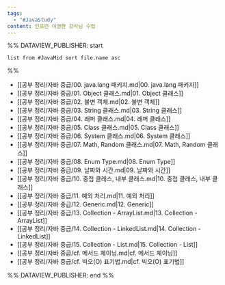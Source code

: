 ```yaml
---
tags:
  - "#JavaStudy"
content: 인프런 이영한 강사님 수업
---
```

%% DATAVIEW_PUBLISHER: start
```dataview
list from #JavaMid sort file.name asc
```
%%

- [[공부 정리/자바 중급/00. java.lang 패키지.md|00. java.lang 패키지]]
- [[공부 정리/자바 중급/01. Object 클래스.md|01. Object 클래스]]
- [[공부 정리/자바 중급/02. 불변 객체.md|02. 불변 객체]]
- [[공부 정리/자바 중급/03. String 클래스.md|03. String 클래스]]
- [[공부 정리/자바 중급/04. 래퍼 클래스.md|04. 래퍼 클래스]]
- [[공부 정리/자바 중급/05. Class 클래스.md|05. Class 클래스]]
- [[공부 정리/자바 중급/06. System 클래스.md|06. System 클래스]]
- [[공부 정리/자바 중급/07. Math, Random 클래스.md|07. Math, Random 클래스]]
- [[공부 정리/자바 중급/08. Enum Type.md|08. Enum Type]]
- [[공부 정리/자바 중급/09. 날짜와 시간.md|09. 날짜와 시간]]
- [[공부 정리/자바 중급/10. 중첩 클래스, 내부 클래스.md|10. 중첩 클래스, 내부 클래스]]
- [[공부 정리/자바 중급/11. 예외 처리.md|11. 예외 처리]]
- [[공부 정리/자바 중급/12. Generic.md|12. Generic]]
- [[공부 정리/자바 중급/13. Collection - ArrayList.md|13. Collection - ArrayList]]
- [[공부 정리/자바 중급/14. Collection - LinkedList.md|14. Collection - LinkedList]]
- [[공부 정리/자바 중급/15. Collection - List.md|15. Collection - List]]
- [[공부 정리/자바 중급/cf. 메서드 체이닝.md|cf. 메서드 체이닝]]
- [[공부 정리/자바 중급/cf. 빅오(O) 표기법.md|cf. 빅오(O) 표기법]]

%% DATAVIEW_PUBLISHER: end %%
